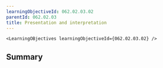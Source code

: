 ```yaml
---
learningObjectiveId: 062.02.03.02
parentId: 062.02.03
title: Presentation and interpretation
---
```


```tsx eval
<LearningOBjectives learningObjectiveId={062.02.03.02} />
```

## Summary
